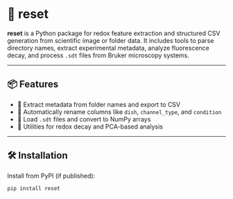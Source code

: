 # 🔬 reset

**reset** is a Python package for redox feature extraction and structured CSV generation from scientific image or folder data. It includes tools to parse directory names, extract experimental metadata, analyze fluorescence decay, and process `.sdt` files from Bruker microscopy systems.

---

## 📦 Features

- 🔹 Extract metadata from folder names and export to CSV
- 🔹 Automatically rename columns like `dish`, `channel_type`, and `condition`
- 🔹 Load `.sdt` files and convert to NumPy arrays
- 🔹 Utilities for redox decay and PCA-based analysis

---

## 🛠 Installation

Install from PyPI (if published):

```bash
pip install reset

